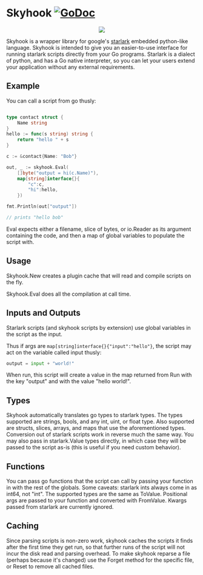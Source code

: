 # Skyhook [![GoDoc](https://godoc.org/github.com/hippogryph/skyhook?status.svg)](https://godoc.org/github.com/hippogryph/skyhook)

<p align="center"><img src="https://user-images.githubusercontent.com/3185864/49255912-57317500-f3fb-11e8-9854-f217105a7248.png"/></p>

Skyhook is a wrapper library for google's [starlark](https://github.com/google/starlark-go)
embedded python-like language. Skyhook is intended to give you an easier-to-use
interface for running starlark scripts directly from your Go programs.  Starlark
is a dialect of python, and has a Go native interpreter, so you can let your
users extend your application without any external requirements.

## Example

You can call a script from go thusly:

```go

type contact struct {
    Name string
}
hello := func(s string) string {
    return "hello " + s
}

c := &contact{Name: "Bob"}

out, _ := skyhook.Eval(
    []byte("output = hi(c.Name)"), 
    map[string]interface{}{
        "c":c, 
        "hi":hello,
    })

fmt.Println(out["output"])

// prints "hello bob"
```

Eval expects either a filename, slice of bytes, or io.Reader as its argument containing the code, and then a map of global variables to populate the script with.

## Usage

Skyhook.New creates a plugin cache that will read and compile scripts on the fly.

Skyhook.Eval does all the compilation at call time.

## Inputs and Outputs

Starlark scripts (and skyhook scripts by extension) use global variables in the
script as the input.

Thus if args are `map[string]interface{}{"input":"hello"}`, the script may act
on the variable called input thusly:

```python
output = input + "world!"
```

When run, this script will create a value in the map returned from Run with the
key "output" and with the value "hello world!".

## Types

Skyhook automatically translates go types to starlark types. The types supported
are strings, bools, and any int, uint, or float type.  Also supported are
structs, slices, arrays, and maps that use the aforementioned types. Conversion
out of starlark scripts work in reverse much the same way.  You may also pass in
starlark.Value types directly, in which case they will be passed to the script
as-is (this is useful if you need custom behavior).

## Functions

You can pass go functions that the script can call by passing your function in
with the rest of the globals. Some caveats: starlark ints always come in as
int64, not "int".  The supported types are the same as ToValue.  Positional args
are passed to your function and converted with FromValue. Kwargs passed from
starlark are currently ignored.

## Caching

Since parsing scripts is non-zero work, skyhook caches the scripts it finds
after the first time they get run, so that further runs of the script will not
incur the disk read and parsing overhead. To make skyhook reparse a file
(perhaps because it's changed) use the Forget method for the specific file, or
Reset to remove all cached files.
